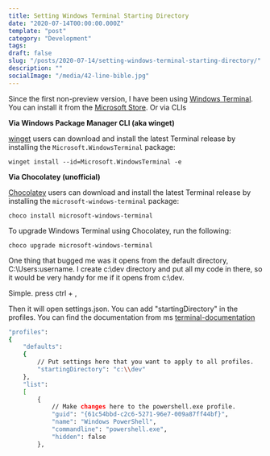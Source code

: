 ```yaml
---
title: Setting Windows Terminal Starting Directory
date: "2020-07-14T00:00:00.000Z"
template: "post"
category: "Development"
tags:
draft: false
slug: "/posts/2020-07-14/setting-windows-terminal-starting-directory/"
description: ""
socialImage: "/media/42-line-bible.jpg"
---
```

  

Since the first non-preview version, I have been using [Windows Terminal](https://github.com/Microsoft/Terminal). You can install it from the [Microsoft Store](https://aka.ms/terminal). Or via CLIs

**Via Windows Package Manager CLI \(aka winget\)**

[winget](https://github.com/microsoft/winget-cli) users can download and install the latest Terminal release by installing the `Microsoft.WindowsTerminal` package:

```text
winget install --id=Microsoft.WindowsTerminal -e
```

**Via Chocolatey \(unofficial\)**

[Chocolatey](https://chocolatey.org/) users can download and install the latest Terminal release by installing the `microsoft-windows-terminal` package:

```text
choco install microsoft-windows-terminal
```

To upgrade Windows Terminal using Chocolatey, run the following:

```text
choco upgrade microsoft-windows-terminal
```

One thing that bugged me was it opens from the default directory, C:\Users\:username. I create c:\dev directory and put all my code in there, so it would be very handy for me if it opens from c:\dev.

Simple. press ctrl + , 

Then it will open settings.json. You can add "startingDirectory" in the profiles. You can find the documentation from ms [terminal-documentation](https://aka.ms/terminal-documentation)

```bash
"profiles":
{
    "defaults":
    {
        // Put settings here that you want to apply to all profiles.
        "startingDirectory": "c:\\dev"
    },
    "list":
    [
        {
            // Make changes here to the powershell.exe profile.
            "guid": "{61c54bbd-c2c6-5271-96e7-009a87ff44bf}",
            "name": "Windows PowerShell",
            "commandline": "powershell.exe",
            "hidden": false
        },
```

